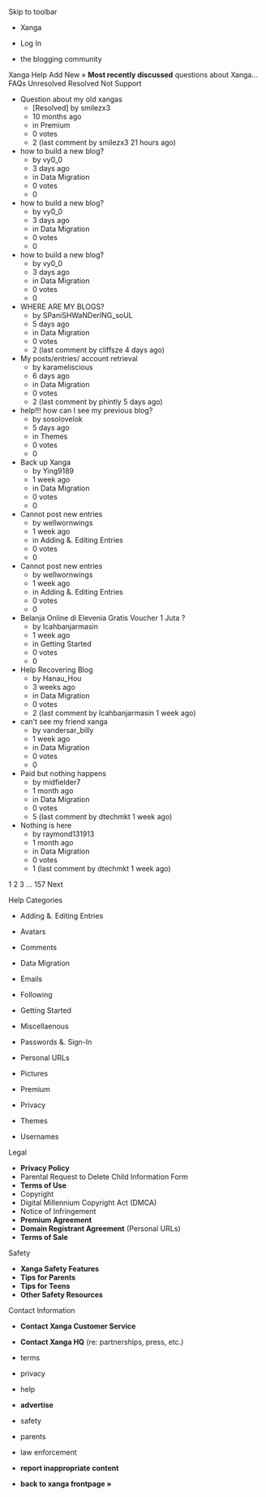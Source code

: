 Skip to toolbar

*   Xanga

*   Log In

*   the blogging community

Xanga Help Add New » **Most recently discussed** questions about Xanga… FAQs Unresolved Resolved Not Support

*   Question about my old xangas
    *   \[Resolved\] by smilezx3
    *   10 months ago
    *   in Premium
    *   0 votes
    *   2 (last comment by smilezx3 21 hours ago)
*   how to build a new blog?
    *   by vy0\_0
    *   3 days ago
    *   in Data Migration
    *   0 votes
    *   0
*   how to build a new blog?
    *   by vy0\_0
    *   3 days ago
    *   in Data Migration
    *   0 votes
    *   0
*   how to build a new blog?
    *   by vy0\_0
    *   3 days ago
    *   in Data Migration
    *   0 votes
    *   0
*   WHERE ARE MY BLOGS?
    *   by SPaniSHWaNDerING\_soUL
    *   5 days ago
    *   in Data Migration
    *   0 votes
    *   2 (last comment by cliffsze 4 days ago)
*   My posts/entries/ account retrieval
    *   by karameliscious
    *   6 days ago
    *   in Data Migration
    *   0 votes
    *   2 (last comment by phintly 5 days ago)
*   help!!! how can I see my previous blog?
    *   by sosolovelok
    *   5 days ago
    *   in Themes
    *   0 votes
    *   0
*   Back up Xanga
    *   by Ying9189
    *   1 week ago
    *   in Data Migration
    *   0 votes
    *   0
*   Cannot post new entries
    *   by wellwornwings
    *   1 week ago
    *   in Adding &. Editing Entries
    *   0 votes
    *   0
*   Cannot post new entries
    *   by wellwornwings
    *   1 week ago
    *   in Adding &. Editing Entries
    *   0 votes
    *   0
*   Belanja Online di Elevenia Gratis Voucher 1 Juta ?
    *   by Icahbanjarmasin
    *   1 week ago
    *   in Getting Started
    *   0 votes
    *   0
*   Help Recovering Blog
    *   by Hanau\_Hou
    *   3 weeks ago
    *   in Data Migration
    *   0 votes
    *   2 (last comment by Icahbanjarmasin 1 week ago)
*   can't see my friend xanga
    *   by vandersar\_billy
    *   1 week ago
    *   in Data Migration
    *   0 votes
    *   0
*   Paid but nothing happens
    *   by midfielder7
    *   1 month ago
    *   in Data Migration
    *   0 votes
    *   5 (last comment by dtechmkt 1 week ago)
*   Nothing is here
    *   by raymond131913
    *   1 month ago
    *   in Data Migration
    *   0 votes
    *   1 (last comment by dtechmkt 1 week ago)

1 2 3 ... 157 Next

Help Categories

*   Adding &. Editing Entries
*   Avatars
*   Comments
*   Data Migration
*   Emails
*   Following
*   Getting Started
*   Miscellaenous

*   Passwords &. Sign-In
*   Personal URLs
*   Pictures
*   Premium
*   Privacy
*   Themes
*   Usernames

Legal

*   **Privacy Policy**
*   Parental Request to Delete Child Information Form
*   **Terms of Use**
*   Copyright
*   Digital Millennium Copyright Act (DMCA)
*   Notice of Infringement
*   **Premium Agreement**
*   **Domain Registrant Agreement** (Personal URLs)
*   **Terms of Sale**

Safety

*   **Xanga Safety Features**
*   **Tips for Parents**
*   **Tips for Teens**
*   **Other Safety Resources**

Contact Information

*   **Contact Xanga Customer Service**
*   **Contact Xanga HQ** (re: partnerships, press, etc.)

*   terms
*   privacy
*   help
*   **advertise**

*   safety
*   parents
*   law enforcement
*   **report inappropriate content**

*   **back to xanga frontpage »**